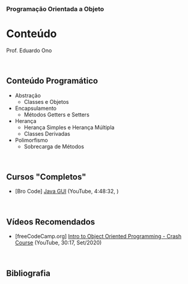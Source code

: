 ### Programação Orientada a Objeto

# Conteúdo

Prof. Eduardo Ono

<br>

## Conteúdo Programático

* Abstração
    * Classes e Objetos
* Encapsulamento
    * Métodos Getters e Setters
* Herança
    * Herança Simples e Herança Múltipla
    * Classes Derivadas
* Polimorfismo
    * Sobrecarga de Métodos

<br>

## Cursos "Completos"

* [Bro Code] [Java GUI](https://www.youtube.com/watch?v=Kmgo00avvEw) (YouTube, 4:48:32, )

<br>

## Vídeos Recomendados

* [freeCodeCamp.org] [Intro to Object Oriented Programming - Crash Course](https://www.youtube.com/watch?v=SiBw7os-_zI) (YouTube, 30:17, Set/2020)

<br>

## Bibliografia
